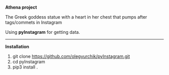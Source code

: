 **Athena project**

The Greek goddess statue with a heart in her chest that pumps after tags/commets in Instagram

Using **pyInstagram** for getting data.
***

**Installation**  

1. git clone https://github.com/olegyurchik/pyInstagram.git
2. cd pyInstagram
3. pip3 install .



